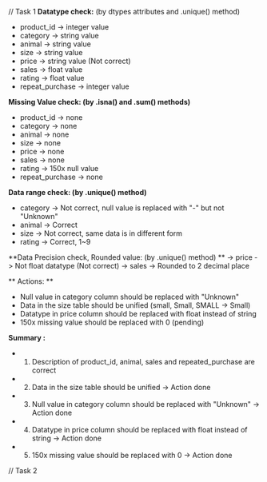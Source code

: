 // Task 1
**Datatype check:** (by dtypes attributes and .unique() method)
- product_id -> integer value
- category -> string value
- animal -> string value
- size -> string value
- price -> string value (Not correct)
- sales -> float value
- rating -> float value
- repeat_purchase -> integer value


**Missing Value check: (by .isna() and .sum() methods)**
- product_id -> none
- category -> none
- animal -> none
- size -> none
- price -> none
- sales -> none
- rating -> 150x null value
- repeat_purchase -> none

**Data range check: (by .unique() method)**
- category -> Not correct, null value is replaced with "-" but not "Unknown"
- animal -> Correct
- size -> Not correct, same data is in different form
- rating -> Correct, 1~9

**Data Precision check, Rounded value: (by .unique() method) **
-> price -> Not float datatype (Not correct)
-> sales -> Rounded to 2 decimal place


** Actions: **
- Null value in category column should be replaced with "Unknown"
- Data in the size table should be unified (small, Small, SMALL -> Small)
- Datatype in price column should be replaced with float instead of string
- 150x missing value should be replaced with 0 (pending)


**Summary :**
- 1. Description of product_id, animal, sales and repeated_purchase are correct 
- 2. Data in the size table should be unified -> Action done
- 3. Null value in category column should be replaced with "Unknown" -> Action done
- 4. Datatype in price column should be replaced with float instead of string -> Action done
- 5. 150x missing value should be replaced with 0 -> Action done






// Task 2